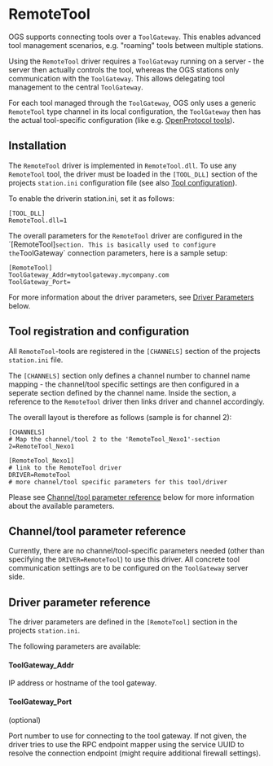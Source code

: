 # RemoteTool

OGS supports connecting tools over a `ToolGateway`. This enables advanced  tool management scenarios, e.g. "roaming" tools between multiple stations.

Using the `RemoteTool` driver requires a `ToolGateway` running on a server - the server then actually controls the tool, whereas the OGS stations only communication with the `ToolGateway`. This allows delegating tool management to the central `ToolGateway`. 

For each tool managed through the `ToolGateway`, OGS only uses a generic `RemoteTool` type channel in its local configuration, the `ToolGateway` then has the actual tool-specific configuration (like e.g. [OpenProtocol tools](/docs/tools/openprotocol/README.md)).

 
## Installation

The `RemoteTool` driver is implemented in `RemoteTool.dll`. To use any `RemoteTool` tool, the driver must be loaded in the `[TOOL_DLL]` section of the projects `station.ini` configuration file (see also [Tool configuration](/docs/tools/README.md)).

To enable the driverin station.ini, set it as follows:

    [TOOL_DLL]
    RemoteTool.dll=1

The overall parameters for the `RemoteTool` driver are configured in the ´[RemoteTool]` section. This is basically used to configure the `ToolGateway` connection parameters, here is a sample setup:

    [RemoteTool]
    ToolGateway_Addr=mytoolgateway.mycompany.com
    ToolGateway_Port=

For more information about the driver parameters, see [Driver Parameters](#driver-parameter-reference) below.

## Tool registration and configuration

All `RemoteTool`-tools are registered in the `[CHANNELS]` section of the projects `station.ini` file.

The `[CHANNELS]` section only defines a channel number to channel name mapping - the channel/tool specific settings are then configured in a seperate section defined by the channel name. Inside the section, a reference to the `RemoteTool` driver then links driver and channel accordingly.
 
The overall layout is therefore as follows (sample is for channel 2):

    [CHANNELS]
    # Map the channel/tool 2 to the 'RemoteTool_Nexo1'-section
    2=RemoteTool_Nexo1

    [RemoteTool_Nexo1]
    # link to the RemoteTool driver
    DRIVER=RemoteTool
    # more channel/tool specific parameters for this tool/driver

Please see [Channel/tool parameter reference](#channeltool-parameter-reference) below for more information about the available parameters.


## Channel/tool parameter reference

Currently, there are no channel/tool-specific parameters needed (other than specifying the `DRIVER=RemoteTool`) to use this driver. All concrete tool communication settings are to be configured on the `ToolGateway` server side. 


## Driver parameter reference

The driver parameters are defined in the `[RemoteTool]` section in the projects `station.ini`.

The following parameters are available:

#### ToolGateway_Addr

IP address or hostname of the tool gateway.

#### ToolGateway_Port

(optional)

Port number to use for connecting to the tool gateway. If not given, the driver tries to use the RPC endpoint mapper using the service UUID to resolve the connection endpoint (might require additional firewall settings).

